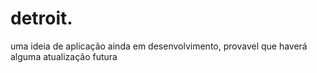# detroit.
uma ideia de aplicação ainda em desenvolvimento, provavel que haverá alguma atualização futura
